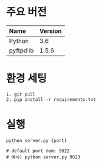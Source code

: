 # 주요 버전

|Name|Version|
|:---|---|
|Python|3.6|
|pyftpdlib|1.5.6|

# 환경 세팅

```
1. git pull
2. pip install -r requirements.txt
```

# 실행

```
python server.py {port} 

# default port num: 9022
# 예시) python server.py 9023
```
